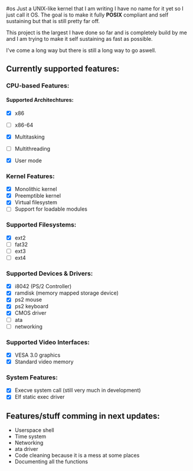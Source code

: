 #os
Just a UNIX-like kernel that I am writing
I have no name for it yet so I just call it OS.
The goal is to make it fully **POSIX** compliant
and self sustaining but that is still pretty far off.

This project is the largest I have done so far
and is completely build by me and I am trying to
make it self sustaining as fast as possible.

I've come a long way but there is still a 
long way to go aswell.

## Currently supported features:
### CPU-based Features:
#### Supported Architechtures:
 - [X] x86
 - [ ] x86-64

- [X] Multitasking
- [ ] Multithreading
- [X] User mode

### Kernel Features:
- [X] Monolithic kernel
- [X] Preemptible kernel
- [X] Virtual filesystem
- [ ] Support for loadable modules

### Supported Filesystems:
- [X] ext2
- [ ] fat32
- [ ] ext3
- [ ] ext4

### Supported Devices & Drivers:
- [X] i8042        (PS/2 Controller)
- [X] ramdisk      (memory mapped storage device)
- [X] ps2 mouse 
- [X] ps2 keyboard
- [X] CMOS driver
- [ ] ata
- [ ] networking

### Supported Video Interfaces:
- [X] VESA 3.0 graphics
- [X] Standard video memory

### System Features:
- [X] Execve system call (still very much in development)
- [X] Elf static exec driver

## Features/stuff comming in next updates:
- Userspace shell
- Time system
- Networking
- ata driver
- Code cleaning because it is a mess at some places
- Documenting all the functions 
